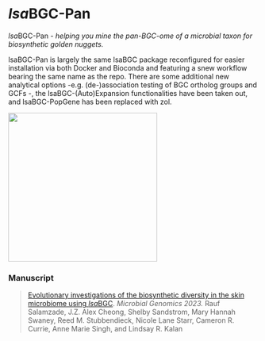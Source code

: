 # *lsa*BGC-Pan
*lsa*BGC-Pan - *helping you mine the pan-BGC-ome of a microbial taxon for biosynthetic golden nuggets.*

lsaBGC-Pan is largely the same lsaBGC package reconfigured for easier installation via both Docker and Bioconda and featuring a snew workflow bearing the same name as the repo. There are some additional new analytical options -e.g. (de-)association testing of BGC ortholog groups and GCFs -, the lsaBGC-(Auto)Expansion functionalities have been taken out, and lsaBGC-PopGene has been replaced with zol. 

<img src="https://github.com/Kalan-Lab/lsaBGC-Pan/assets/4260723/3aa3426e-39d6-4d25-91a3-44be288a6ad4" width="300">

### Manuscript

> [Evolutionary investigations of the biosynthetic diversity in the skin microbiome using *lsa*BGC](https://www.microbiologyresearch.org/content/journal/mgen/10.1099/mgen.0.000988). *Microbial Genomics 2023.* Rauf Salamzade, J.Z. Alex Cheong, Shelby Sandstrom, Mary Hannah Swaney, Reed M. Stubbendieck, Nicole Lane Starr, Cameron R. Currie, Anne Marie Singh, and Lindsay R. Kalan

